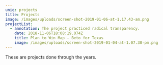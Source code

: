 ```yaml
---
uniq: projects
title: Projects
image: /images/uploads/screen-shot-2019-01-06-at-1.17.43-am.png
projectList:
  - annotation: The project practiced radical transparency.
    date: 2018-11-06T18:08:19.074Z
    title: Plan to Win Map — Beto for Texas
    image: /images/uploads/screen-shot-2019-01-04-at-1.07.30-pm.png
---
```

These are projects done through the years.
